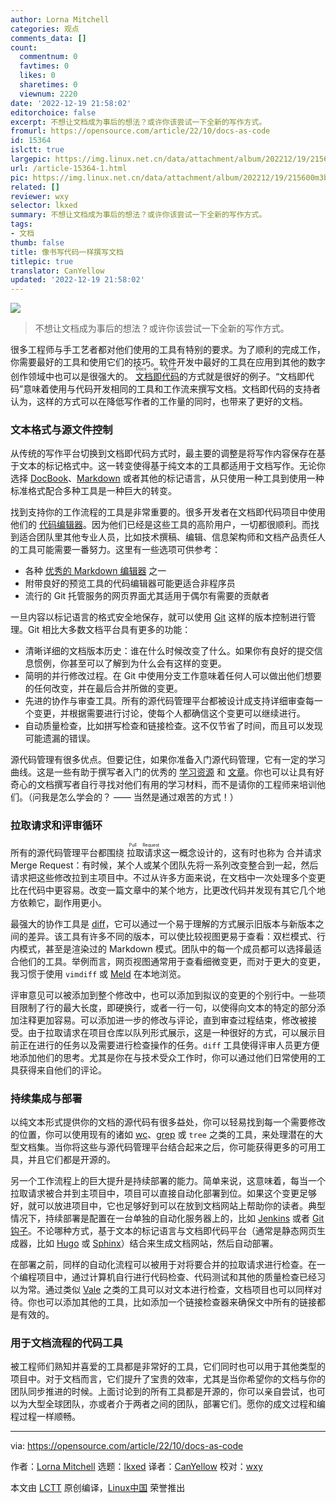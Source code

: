 ```yaml
---
author: Lorna Mitchell
categories: 观点
comments_data: []
count:
  commentnum: 0
  favtimes: 0
  likes: 0
  sharetimes: 0
  viewnum: 2220
date: '2022-12-19 21:58:02'
editorchoice: false
excerpt: 不想让文档成为事后的想法？或许你该尝试一下全新的写作方式。
fromurl: https://opensource.com/article/22/10/docs-as-code
id: 15364
islctt: true
largepic: https://img.linux.net.cn/data/attachment/album/202212/19/215600m3bzhqlu23lskssl.jpg
url: /article-15364-1.html
pic: https://img.linux.net.cn/data/attachment/album/202212/19/215600m3bzhqlu23lskssl.jpg.thumb.jpg
related: []
reviewer: wxy
selector: lkxed
summary: 不想让文档成为事后的想法？或许你该尝试一下全新的写作方式。
tags:
- 文档
thumb: false
title: 像书写代码一样撰写文档
titlepic: true
translator: CanYellow
updated: '2022-12-19 21:58:02'
---
```


![](/data/attachment/album/202212/19/215600m3bzhqlu23lskssl.jpg)



> 
> 不想让文档成为事后的想法？或许你该尝试一下全新的写作方式。
> 
> 
> 


很多工程师与手工艺者都对他们使用的工具有特别的要求。为了顺利的完成工作，你需要最好的工具和使用它们的技巧。软件开发中最好的工具在应用到其他的数字创作领域中也可以是很强大的。<ruby> <a href="https://www.writethedocs.org/guide/docs-as-code">  文档即代码 </a> <rt>  Docs as Code </rt></ruby> 的方式就是很好的例子。“文档即代码”意味着使用与代码开发相同的工具和工作流来撰写文档。文档即代码的支持者认为，这样的方式可以在降低写作者的工作量的同时，也带来了更好的文档。


### 文本格式与源文件控制


从传统的写作平台切换到文档即代码方式时，最主要的调整是将写作内容保存在基于文本的标记格式中。这一转变使得基于纯文本的工具都适用于文档写作。无论你选择 [DocBook](https://opensource.com/article/17/9/docbook)、[Markdown](http://commonmark.org) 或者其他的标记语言，从只使用一种工具到使用一种标准格式配合多种工具是一种巨大的转变。


找到支持你的工作流程的工具是非常重要的。很多开发者在文档即代码项目中使用他们的 [代码编辑器](https://opensource.com/article/20/12/eclipse)。因为他们已经是这些工具的高阶用户，一切都很顺利。而找到适合团队里其他专业人员，比如技术撰稿、编辑、信息架构师和文档产品责任人的工具可能需要一番努力。这里有一些选项可供参考：


* 各种 [优秀的 Markdown 编辑器](https://opensource.com/article/21/10/markdown-editors) 之一
* 附带良好的预览工具的代码编辑器可能更适合非程序员
* 流行的 Git 托管服务的网页界面尤其适用于偶尔有需要的贡献者


一旦内容以标记语言的格式安全地保存，就可以使用 [Git](https://opensource.com/downloads/cheat-sheet-git) 这样的版本控制进行管理。Git 相比大多数文档平台具有更多的功能：


* 清晰详细的文档版本历史：谁在什么时候改变了什么。如果你有良好的提交信息惯例，你甚至可以了解到为什么会有这样的变更。
* 简明的并行修改过程。在 Git 中使用分支工作意味着任何人可以做出他们想要的任何改变，并在最后合并所做的变更。
* 先进的协作与审查工具。所有的源代码管理平台都被设计成支持详细审查每一个变更，并根据需要进行讨论，使每个人都确信这个变更可以继续进行。
* 自动质量检查，比如拼写检查和链接检查。这不仅节省了时间，而且可以发现可能遗漏的错误。


源代码管理有很多优点。但要记住，如果你准备入门源代码管理，它有一定的学习曲线。这是一些有助于撰写者入门的优秀的 [学习资源](https://opensource.com/article/18/1/step-step-guide-git) 和 [文章](https://opensource.com/article/19/4/write-git)。你也可以让具有好奇心的文档撰写者自行寻找对他们有用的学习材料，而不是请你的工程师来培训他们。（问我是怎么学会的？ —— 当然是通过艰苦的方式！）


### 拉取请求和评审循环


所有的源代码管理平台都围绕 <ruby> 拉取请求 <rt>  Pull Request </rt></ruby> 这一概念设计的，这有时也称为 合并请求Merge Request：有时候，某个人或某个团队先将一系列改变整合到一起，然后请求把这些修改拉到主项目中。不过从许多方面来说，在文档中一次处理多个变更比在代码中更容易。改变一篇文章中的某个地方，比更改代码并发现有其它几个地方依赖它，副作用更小。


最强大的协作工具是 [diff](https://opensource.com/article/21/11/linux-diff-patch)，它可以通过一个易于理解的方式展示旧版本与新版本之间的差异。该工具有许多不同的版本，可以使比较视图更易于查看：双栏模式、行内模式，甚至是渲染过的 Markdown 模式。团队中的每一个成员都可以选择最适合他们的工具。举例而言，网页视图通常用于查看细微变更，而对于更大的变更，我习惯于使用 `vimdiff` 或 [Meld](https://opensource.com/article/20/3/meld) 在本地浏览。


评审意见可以被添加到整个修改中，也可以添加到拟议的变更的个别行中。一些项目限制了行的最大长度，即硬换行，或者一行一句，以使得向文本的特定的部分添加注释更加容易。可以添加进一步的修改与评论，直到审查过程结束，修改被接受。由于拉取请求在项目仓库以队列形式展示，这是一种很好的方式，可以展示目前正在进行的任务以及需要进行检查操作的任务。`diff` 工具使得评审人员更方便地添加他们的思考。尤其是你在与技术受众工作时，你可以通过他们日常使用的工具获得来自他们的评论。


### 持续集成与部署


以纯文本形式提供你的文档的源代码有很多益处，你可以轻易找到每一个需要修改的位置，你可以使用现有的诸如 [wc](https://www.redhat.com/sysadmin/linux-wc-command?intcmp=7013a000002qLH8AAM)、[grep](https://opensource.com/downloads/grep-cheat-sheet) 或 `tree` 之类的工具，来处理潜在的大型文档集。当你将这些与源代码管理平台结合起来之后，你可能获得更多的可用工具，并且它们都是开源的。


另一个工作流程上的巨大提升是持续部署的能力。简单来说，这意味着，每当一个拉取请求被合并到主项目中，项目可以直接自动化部署到位。如果这个变更足够好，就可以放进项目中，它也足够好到可以在放到文档网站上帮助你的读者。典型情况下，持续部署是配置在一台单独的自动化服务器上的，比如 [Jenkins](https://www.jenkins.io) 或者 [Git 钩子](https://www.redhat.com/sysadmin/git-hooks)。不论哪种方式，基于文本的标记语言与文档即代码平台（通常是静态网页生成器，比如 [Hugo](https://opensource.com/article/18/3/start-blog-30-minutes-hugo) 或 [Sphinx](https://opensource.com/article/19/11/document-python-sphinx)）结合来生成文档网站，然后自动部署。


在部署之前，同样的自动化流程可以被用于对将要合并的拉取请求进行检查。在一个编程项目中，通过计算机自行进行代码检查、代码测试和其他的质量检查已经习以为常。通过类似 [Vale](https://vale.sh) 之类的工具可以对文本进行检查，文档项目也可以同样对待。你也可以添加其他的工具，比如添加一个链接检查器来确保文中所有的链接都是有效的。


### 用于文档流程的代码工具


被工程师们熟知并喜爱的工具都是非常好的工具，它们同时也可以用于其他类型的项目中。对于文档而言，它们提升了宝贵的效率，尤其是当你希望你的文档与你的团队同步推进的时候。上面讨论到的所有工具都是开源的，你可以亲自尝试，也可以为大型全球团队，亦或者介于两者之间的团队，部署它们。愿你的成文过程和编程过程一样顺畅。




---


via: <https://opensource.com/article/22/10/docs-as-code>


作者：[Lorna Mitchell](https://opensource.com/users/lornajane) 选题：[lkxed](https://github.com/lkxed) 译者：[CanYellow](https://github.com/CanYellow) 校对：[wxy](https://github.com/wxy)


本文由 [LCTT](https://github.com/LCTT/TranslateProject) 原创编译，[Linux中国](https://linux.cn/) 荣誉推出